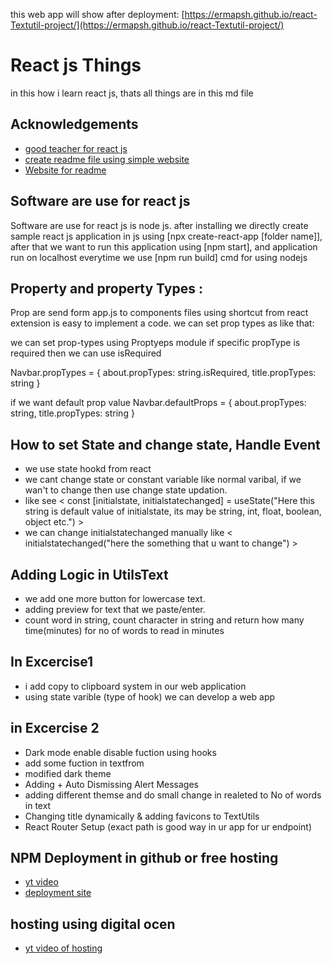 this web app will show after deployment: [https://ermapsh.github.io/react-Textutil-project/](https://ermapsh.github.io/react-Textutil-project/)

# React js Things

in this how i learn react js, thats all things are in this md file

## Acknowledgements

- [good teacher for react js](https://www.youtube.com/playlist?list=PLu0W_9lII9agx66oZnT6IyhcMIbUMNMdt)
- [create readme file using simple website](https://www.youtube.com/watch?v=Rtpu2cWz7W8)
- [Website for readme](https://readme.so/)

## Software are use for react js

Software are use for react js is node js.
after installing we directly create sample react js application in js
using [npx create-react-app [folder name]], after that we want to run this
application using [npm start], and application run on localhost
everytime we use [npm run build] cmd for using nodejs

## Property and property Types :

Prop are send form app.js to components files
using shortcut from react extension is easy to implement a code.
we can set prop types as like that:

we can set prop-types using Proptyeps module
if specific propType is required then we can use isRequired

Navbar.propTypes = {
about.propTypes: string.isRequired,
title.propTypes: string
}

if we want default prop value
Navbar.defaultProps = {
about.propTypes: string,
title.propTypes: string
}


## How to set State and change state, Handle Event
- we use state hookd from react 
- we cant change state or constant variable like normal varibal, if we wan't to change then use change state updation.
- like see < const [initialstate, initialstatechanged] = useState("Here this string is default value of initialstate, its may be string, int, float, boolean, object etc.") >
- we can change initialstatechanged manually like < initialstatechanged("here the something that u
want to change") >

## Adding Logic in UtilsText
- we add one more button for lowercase text.
- adding preview for text that we paste/enter.
- count word in string, count character in string and return how many time(minutes) for no of words to read in minutes

## In Excercise1
- i add copy to clipboard system in our web application
- using state varible (type of hook) we can develop a web app

## in Excercise 2
- Dark mode enable disable fuction using hooks
- add some fuction in textfrom
- modified dark theme
- Adding + Auto Dismissing Alert Messages
- adding different themse and do small change in realeted to No of words in text
- Changing title dynamically & adding favicons to TextUtils
- React Router Setup (exact path is good way in ur app for ur endpoint)


## NPM Deployment in github or free hosting
- [yt video](https://www.youtube.com/watch?v=Fi75tq9JikI&list=PLu0W_9lII9agx66oZnT6IyhcMIbUMNMdt&index=17&t=4s)
- [deployment site](https://cra.link/deployment)

## hosting using digital ocen
- [yt video of hosting](https://www.youtube.com/watch?v=YYVY1bPHaWE&list=PLu0W_9lII9agx66oZnT6IyhcMIbUMNMdt&index=18) 
